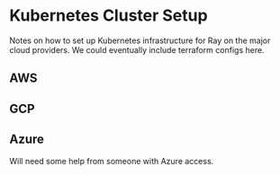 # Kubernetes Cluster Setup

Notes on how to set up Kubernetes infrastructure for Ray
on the major cloud providers.
We could eventually include terraform configs here.

## AWS

## GCP

## Azure

Will need some help from someone with Azure access.
